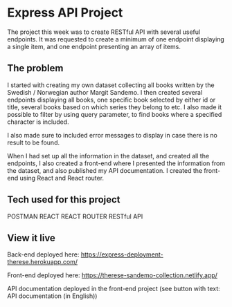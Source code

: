 # Express API Project

The project this week was to create RESTful API with several useful endpoints. It was requested to create a minimum of one endpoint displaying a single item, and one endpoint presenting an array of items. 

## The problem

I started with creating my own dataset collecting all books written by the Swedish / Norwegian author Margit Sandemo. I then created several endpoints displaying all books, one specific book selected by either id or title, several books based on which series they belong to etc. I also made it possible to filter by using query parameter, to find books where a specified character is included. 

I also made sure to included error messages to display in case there is no result to be found. 

When I had set up all the information in the dataset, and created all the endpoints, I also created a front-end where I presented the information from the dataset, and also published my API documentation. I created the front-end using React and React router. 

## Tech used for this project

POSTMAN
REACT
REACT ROUTER
RESTful API

## View it live

Back-end deployed here:
https://express-deployment-therese.herokuapp.com/

Front-end deployed here:
https://therese-sandemo-collection.netlify.app/

API documentation deployed in the front-end project (see button with text: API documentation (in English))

